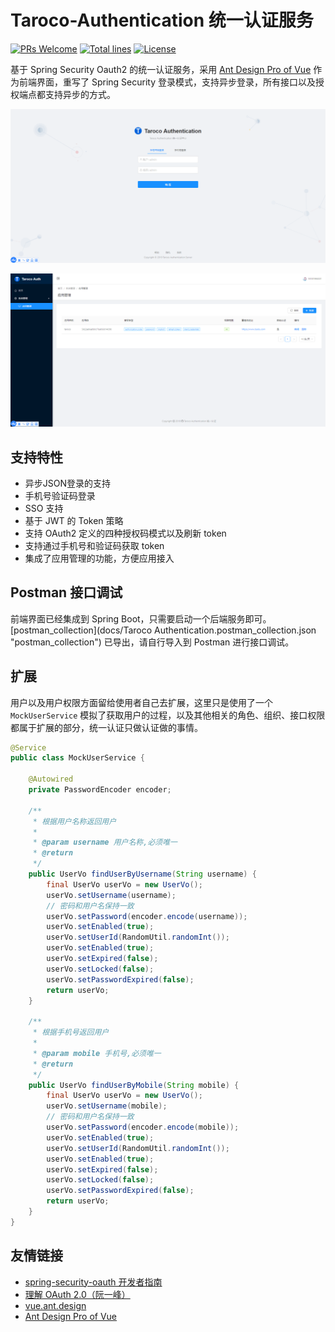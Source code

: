 # Taroco-Authentication 统一认证服务

[![PRs Welcome](https://img.shields.io/badge/PRs-welcome-brightgreen.svg)](https://github.com/liuht777/Taroco-Authentication)
[![Total lines](https://tokei.rs/b1/github/liuht777/Taroco-Authentication?category=lines)](https://github.com/liuht777/Taroco-Authentication)
[![License](https://img.shields.io/badge/License-Apache%202.0-blue.svg?label=license)](https://github.com/liuht777/Taroco/blob/master/LICENSE)

基于 Spring Security Oauth2 的统一认证服务，采用 [Ant Design Pro of Vue](https://pro.loacg.com/docs/getting-started "Ant Design Pro of Vue") 作为前端界面，重写了 Spring Security 登录模式，支持异步登录，所有接口以及授权端点都支持异步的方式。

![登陆页面](docs/imgs/login.png "登陆页面")

![应用页面](docs/imgs/app.png "应用页面")

## 支持特性

- 异步JSON登录的支持
- 手机号验证码登录
- SSO 支持
- 基于 JWT 的 Token 策略
- 支持 OAuth2 定义的四种授权码模式以及刷新 token
- 支持通过手机号和验证码获取 token
- 集成了应用管理的功能，方便应用接入

## Postman 接口调试

前端界面已经集成到 Spring Boot，只需要启动一个后端服务即可。
[postman_collection](docs/Taroco Authentication.postman_collection.json "postman_collection") 已导出，请自行导入到 Postman 进行接口调试。

## 扩展

用户以及用户权限方面留给使用者自己去扩展，这里只是使用了一个 `MockUserService` 模拟了获取用户的过程，以及其他相关的角色、组织、接口权限都属于扩展的部分，统一认证只做认证做的事情。

```java
@Service
public class MockUserService {

    @Autowired
    private PasswordEncoder encoder;

    /**
     * 根据用户名称返回用户
     *
     * @param username 用户名称,必须唯一
     * @return
     */
    public UserVo findUserByUsername(String username) {
        final UserVo userVo = new UserVo();
        userVo.setUsername(username);
        // 密码和用户名保持一致
        userVo.setPassword(encoder.encode(username));
        userVo.setEnabled(true);
        userVo.setUserId(RandomUtil.randomInt());
        userVo.setEnabled(true);
        userVo.setExpired(false);
        userVo.setLocked(false);
        userVo.setPasswordExpired(false);
        return userVo;
    }

    /**
     * 根据手机号返回用户
     *
     * @param mobile 手机号,必须唯一
     * @return
     */
    public UserVo findUserByMobile(String mobile) {
        final UserVo userVo = new UserVo();
        userVo.setUsername(mobile);
        // 密码和用户名保持一致
        userVo.setPassword(encoder.encode(mobile));
        userVo.setEnabled(true);
        userVo.setUserId(RandomUtil.randomInt());
        userVo.setEnabled(true);
        userVo.setExpired(false);
        userVo.setLocked(false);
        userVo.setPasswordExpired(false);
        return userVo;
    }
}
```

## 友情链接

- [spring-security-oauth 开发者指南](http://projects.spring.io/spring-security-oauth/docs/oauth2.html)
- [理解 OAuth 2.0（阮一峰）](http://www.ruanyifeng.com/blog/2014/05/oauth_2_0.html)
- [vue.ant.design](https://vue.ant.design/docs/vue/introduce-cn/)
- [Ant Design Pro of Vue](https://pro.loacg.com/docs/getting-started)
